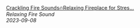 <!--2024-01-14 01:04:00-->
<div class="yb">
  <a class="nodecor" href="/posts.html?relaks/crackling_fire_soundsrelaxing_fireplace_for_stress_relief_study_sleep">
    <img class="preview" data-videoid="BQ6oSqZEIlY" src="https://i.ytimg.com/vi/BQ6oSqZEIlY/hqdefault.jpg" align="middle" alt="">
  </a>
  <div class="inlbl text">
    <a class="nodecor" href="/posts.html?relaks/crackling_fire_soundsrelaxing_fireplace_for_stress_relief_study_sleep">Crackling Fire Sounds🔥Relaxing Fireplace for Stres...</a><br>
    <i class="smaller2">Relaxing Fire Sound</i><br>
    <i class="smaller3">2023-09-08</i>
  </div>
</div>
